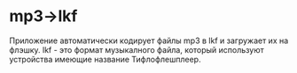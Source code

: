 # mp3->lkf
Приложение автоматически кодирует файлы mp3 в lkf и загружает их на флэшку. lkf - это формат музыкалного файла, который используют устройства имеющие название Тифлофлешплеер.
